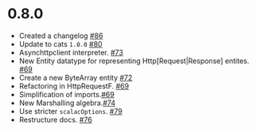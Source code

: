 # 0.8.0

- Created a changelog [#86](https://github.com/pepegar/hammock/pull/86)
- Update to cats `1.0.0` [#80](https://github.com/pepegar/hammock/pull/80)
- Asynchttpclient interpreter. [#73](https://github.com/pepegar/hammock/pull/73)
- New Entity datatype for representing Http[Request|Response] entites. [#69](https://github.com/pepegar/hammock/pull/69)
- Create a new ByteArray entity [#72](https://github.com/pepegar/hammock/pull/72)
- Refactoring in HttpRequestF. [#69](https://github.com/pepegar/hammock/pull/69)
- Simplification of imports.[#69](https://github.com/pepegar/hammock/pull/69)
- New Marshalling algebra.[#74](https://github.com/pepegar/hammock/pull/74)
- Use stricter `scalacOptions`. [#79](https://github.com/pepegar/hammock/pull/79)
- Restructure docs. [#76](https://github.com/pepegar/hammock/pull/76)
